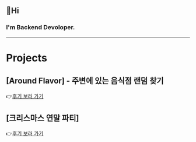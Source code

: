 ## 👋Hi
### I'm Backend Devoloper.

---

# Projects

## [Around Flavor] - 주변에 있는 음식점 랜덤 찾기

👉[후기 보러 가기](https://github.com/TeTedo/blog-code/tree/main/AroundFlavor)

## [크리스마스 연말 파티]

👉[후기 보러 가기](https://blog.tetedo.com/376)
